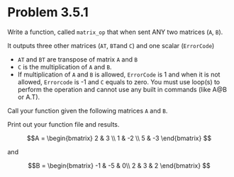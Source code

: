 # Problem 3.5.1

Write a function, called ```matrix_op``` that when sent ANY two matrices (```A```, ```B```).

It outputs three other matrices (```AT```, ```BT```and ```C```) and one scalar (```ErrorCode```)

 - ```AT``` and ```BT``` are transpose of matrix ```A``` and ```B``` 
 - ```C``` is the multiplication of ```A``` and ```B```. 
 - If multiplication of ```A``` and ```B``` is allowed, ```ErrorCode``` is 1 and when it is not allowed, ```Errorcode``` is -1 and ```C``` equals to zero.
You must use loop(s) to perform the operation and cannot use any built in commands (like A@B or A.T). 

Call your function given the following matrices ```A``` and ```B```.

Print out your function file and results.

$$A = \begin{bmatrix} 2 & 3 \\
                1 & -2 \\
                5 & -3 \end{bmatrix} $$

and 

$$B = \begin{bmatrix} -1 & -5 & 0\\
                        2 & 3 & 2 \end{bmatrix} $$


            

